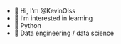 - 👋 Hi, I’m @KevinOlss
- 👀 I’m interested in learning
- 🌱 Python
- 💞️ Data engineering / data science

<!---
KevinOlss/KevinOlss is a ✨ special ✨ repository because its `README.md` (this file) appears on your GitHub profile.
You can click the Preview link to take a look at your changes.
--->
